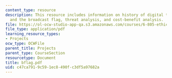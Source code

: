 ```yaml
---
content_type: resource
description: This resource includes information on history of digital television (DTV)
  and the broadcast flag, threat analysis, and cost-benefit analysis.
file: https://ol-ocw-studio-app-qa.s3.amazonaws.com/courses/6-805-ethics-and-the-law-on-the-electronic-frontier-fall-2005/c47ca7919c591ec8490fc3df5a97682a_bflag.pdf
file_type: application/pdf
learning_resource_types:
- Projects
ocw_type: OCWFile
parent_title: Projects
parent_type: CourseSection
resourcetype: Document
title: bflag.pdf
uid: c47ca791-9c59-1ec8-490f-c3df5a97682a
---
```

